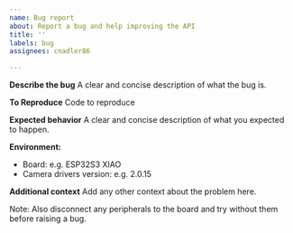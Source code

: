 ```yaml
---
name: Bug report
about: Report a bug and help improving the API
title: ''
labels: bug
assignees: cnadler86

---
```


**Describe the bug**
A clear and concise description of what the bug is.

**To Reproduce**
Code to reproduce

**Expected behavior**
A clear and concise description of what you expected to happen.

**Environment:**
 - Board: e.g. ESP32S3 XIAO 
 - Camera drivers version: e.g. 2.0.15

**Additional context**
Add any other context about the problem here.

Note: Also disconnect any peripherals to the board and try without them before raising a bug.